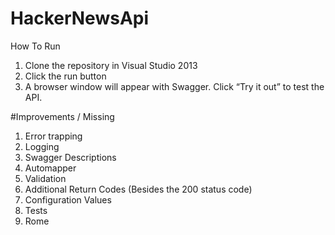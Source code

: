 # HackerNewsApi

How To Run
1) Clone the repository in Visual Studio 2013
2) Click  the run button
3) A browser window will appear with Swagger. Click “Try it out” to test the API.
   
#Improvements / Missing
1) Error trapping
2) Logging
3) Swagger Descriptions
4) Automapper
5) Validation
6) Additional Return Codes (Besides the 200 status code)
7) Configuration Values
8) Tests
9) Rome
